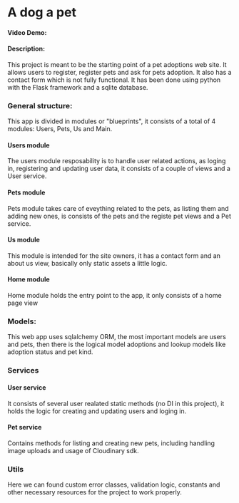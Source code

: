 # A dog a pet
#### Video Demo:  <URL HERE>
#### Description:
This project is meant to be the starting point of a pet adoptions web site. It allows users to register, register pets and ask for pets adoption. It also has a contact form which is not fully functional. It has been done using python with the Flask framework and a sqlite database.

### General structure:
This app is divided in modules or "blueprints", it consists of a total of 4 modules: Users, Pets, Us and Main.

#### Users module
The users module resposability is to handle user related actions, as loging in, registering and updating user data, it consists of a couple of views and a User service.

#### Pets module
Pets module takes care of eveything related to the pets, as listing them and adding new ones, is consists of the pets and the registe pet views and a Pet service.

#### Us module
This module is intended for the site owners, it has a contact form and an about us view, basically only static assets a little logic.

#### Home module
Home module holds the entry point to the app, it only consists of a home page view

### Models:

This web app uses sqlalchemy ORM, the most important models are users and pets, then there is the logical model adoptions and lookup models like adoption status and pet kind.

### Services

#### User service

It consists of several user realated static methods (no DI in this project), it holds the logic for creating and updating users and loging in.

#### Pet service

Contains methods for listing and creating new pets, including handling image uploads and usage of Cloudinary sdk.

### Utils

Here we can found custom error classes, validation logic, constants and other necessary resources for the project to work properly.